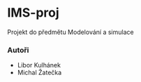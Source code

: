 # IMS-proj
Projekt do předmětu Modelování a simulace 

### Autoři
* Libor Kulhánek
* Michal Žatečka
